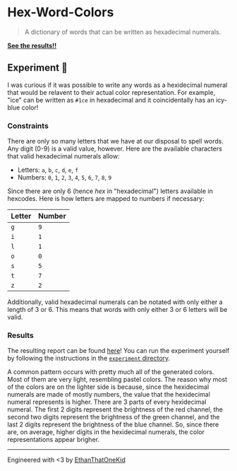 # Hex-Word-Colors

> A dictionary of words that can be written as hexadecimal numerals.

[**See the results!!**](experiment/reports/1601355040120.report.md)

## Experiment 🧪

I was curious if it was possible to write any words as a hexidecimal numeral that would be relavent to their actual color representation. For example, "ice" can be written as `#1ce` in hexadecimal and it coincidentally has an icy-blue color!

### Constraints

There are only so many letters that we have at our disposal to spell words.
Any digit (0-9) is a valid value, however.
Here are the available characters that valid hexadecimal numerals allow:

- Letters: `a`, `b`, `c`, `d`, `e`, `f`
- Numbers: `0`, `1`, `2`, `3`, `4`, `5`, `6`, `7`, `8`, `9`

Since there are only 6 (hence _hex_ in "hexadecimal") letters available in hexcodes.
Here is how letters are mapped to numbers if necessary:

| Letter | Number |
| ------ | ------ |
| `g`    | `9`    |
| `i`    | `1`    |
| `l`    | `1`    |
| `o`    | `0`    |
| `s`    | `5`    |
| `t`    | `7`    |
| `z`    | `2`    |

Additionally, valid hexadecimal numerals can be notated with only either a length of 3 or 6. This means that words with only either 3 or 6 letters will be valid.

### Results

The resulting report can be found [here](experiment/reports)!
You can run the experiment yourself by following the instructions in the [`experiment` directory](experiment).

A common pattern occurs with pretty much all of the generated colors.
Most of them are very light, resembling pastel colors.
The reason why most of the colors are on the lighter side is because, since the hexidecimal numerals are made of mostly numbers, the value that the hexidecimal numeral represents is higher.
There are 3 parts of every hexidecimal numeral.
The first 2 digits represent the brightness of the red channel, the second two digits represent the brightness of the green channel, and the last 2 digits represent the brightness of the blue channel.
So, since there are, on average, higher digits in the hexidecimal numerals, the color representations appear brigher.

---

<!-- TODO: Buy me a coffee -->

Engineered with <3 by [EthanThatOneKid][creator_site]

[creator_site]: http://ethandavidson.com/
